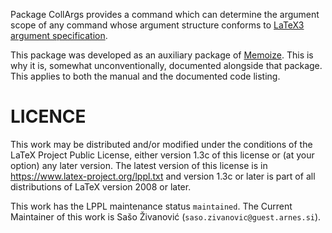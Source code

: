 Package CollArgs provides a command which can determine the argument scope of
any command whose argument structure conforms to 
[LaTeX3 argument specification](https://www.latex-project.org/help/documentation/usrguide.pdf).

This package was developed as an auxiliary package of
[Memoize](https://ctan.org/pkg/memoize).  This is why it is, somewhat
unconventionally, documented alongside that package.  This applies to both the
manual and the documented code listing.

# LICENCE

This work may be distributed and/or modified under the conditions of the LaTeX
Project Public License, either version 1.3c of this license or (at your option)
any later version.  The latest version of this license is in
https://www.latex-project.org/lppl.txt and version 1.3c or later is part of all
distributions of LaTeX version 2008 or later.

This work has the LPPL maintenance status `maintained`.  The Current Maintainer
of this work is Sašo Živanović (`saso.zivanovic@guest.arnes.si`).
